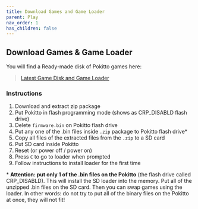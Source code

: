 ```yaml
---
title: Download Games and Game Loader
parent: Play
nav_order: 1
has_children: false
---
```



## Download Games & Game Loader

You will find a Ready-made disk of Pokitto games here:
> [Latest Game Disk and Game Loader](https://www.pokitto.com/games/)


### Instructions
1. Download and extract zip package
2. Put Pokitto in flash programming mode (shows as CRP_DISABLD flash drive)
3. Delete `firmware.bin` on Pokitto flash drive
4. Put any one of the .bin files inside `.zip` package to Pokitto flash drive*
5. Copy all files of the extracted files from the `.zip` to a SD card
6. Put SD card inside Pokitto
7. Reset (or power off / power on)
8. Press `C` to go to loader when prompted
9. Follow instructions to install loader for the first time

<p class="fs-3 text-yellow-300">
* <strong>Attention: put only 1 of the .bin files on the Pokitto</strong> (the flash drive called CRP_DISABLD). This will install the SD loader into the memory. Put all of the unzipped .bin files on the SD card. Then you can swap games using the loader. In other words: do not try to put all of the binary files on the Pokitto at once, they will not fit!
</p>